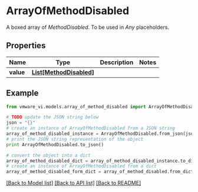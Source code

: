 # ArrayOfMethodDisabled

A boxed array of *MethodDisabled*. To be used in *Any* placeholders. 

## Properties
Name | Type | Description | Notes
------------ | ------------- | ------------- | -------------
**value** | [**List[MethodDisabled]**](MethodDisabled.md) |  | 

## Example

```python
from vmware_vi.models.array_of_method_disabled import ArrayOfMethodDisabled

# TODO update the JSON string below
json = "{}"
# create an instance of ArrayOfMethodDisabled from a JSON string
array_of_method_disabled_instance = ArrayOfMethodDisabled.from_json(json)
# print the JSON string representation of the object
print ArrayOfMethodDisabled.to_json()

# convert the object into a dict
array_of_method_disabled_dict = array_of_method_disabled_instance.to_dict()
# create an instance of ArrayOfMethodDisabled from a dict
array_of_method_disabled_form_dict = array_of_method_disabled.from_dict(array_of_method_disabled_dict)
```
[[Back to Model list]](../README.md#documentation-for-models) [[Back to API list]](../README.md#documentation-for-api-endpoints) [[Back to README]](../README.md)


